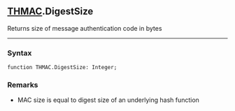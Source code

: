 ## [THMAC](../thmac.md).DigestSize

Returns size of message authentication code in bytes

---
### Syntax
```delphi
function THMAC.DigestSize: Integer;
```

### Remarks
*   MAC size is equal to digest size of an underlying hash function


